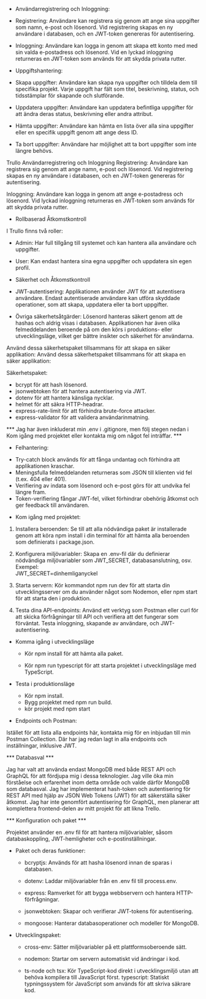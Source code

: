 * Användarregistrering och Inloggning:

- Registrering: Användare kan registrera sig genom att ange sina uppgifter som namn, e-post och lösenord. Vid registrering skapas en ny användare i databasen, och en JWT-token genereras för autentisering.

- Inloggning: Användare kan logga in genom att skapa ett konto med med sin valda e-postadress och lösenord. Vid en lyckad inloggning returneras en JWT-token som används för att skydda privata rutter.

* Uppgiftshantering:

- Skapa uppgifter: Användare kan skapa nya uppgifter och tilldela dem till specifika projekt. Varje uppgift har fält som titel, beskrivning, status, och tidsstämplar för skapande och slutförande.

- Uppdatera uppgifter: Användare kan uppdatera befintliga uppgifter för att ändra deras status, beskrivning eller andra attribut.

- Hämta uppgifter: Användare kan hämta en lista över alla sina uppgifter eller en specifik uppgift genom att ange dess ID.

- Ta bort uppgifter: Användare har möjlighet att ta bort uppgifter som inte längre behövs.

Trullo Användarregistrering och Inloggning Registrering: Användare kan registrera sig genom att ange namn, e-post och lösenord. Vid registrering skapas en ny användare i databasen, och en JWT-token genereras för autentisering.

Inloggning: Användare kan logga in genom att ange e-postadress och lösenord. Vid lyckad inloggning returneras en JWT-token som används för att skydda privata rutter.

* Rollbaserad Åtkomstkontroll

I Trullo finns två roller:

- Admin: Har full tillgång till systemet och kan hantera alla användare och uppgifter.

- User: Kan endast hantera sina egna uppgifter och uppdatera sin egen profil.

* Säkerhet och Åtkomstkontroll
- JWT-autentisering: Applikationen använder JWT för att autentisera användare. Endast autentiserade användare kan utföra skyddade operationer, som att skapa, uppdatera eller ta bort uppgifter.

- Övriga säkerhetsåtgärder: Lösenord hanteras säkert genom att de hashas och aldrig visas i databasen. Applikationen har även olika felmeddelanden beroende på om den körs i produktions- eller utvecklingsläge, vilket ger bättre insikter och säkerhet för användarna.

Använd dessa säkerhetspaket tillsammans för att skapa en säker applikation:
Använd dessa säkerhetspaket tillsammans för att skapa en säker applikation:

Säkerhetspaket:
- bcrypt för att hash lösenord.
- jsonwebtoken för att hantera autentisering via JWT.
- dotenv för att hantera känsliga nycklar.
- helmet för att säkra HTTP-headrar.
- express-rate-limit för att förhindra brute-force attacker.
- express-validator för att validera användarinmatning.

*** Jag har även inkluderat min .env i .gitignore, men följ stegen nedan i Kom igång med projektet eller kontakta mig om något fel inträffar. ***

* Felhantering:

- Try-catch block används för att fånga undantag och förhindra att applikationen kraschar.
- Meningsfulla felmeddelanden returneras som JSON till klienten vid fel (t.ex. 404 eller 401).
- Verifiering av indata som lösenord och e-post görs för att undvika fel längre fram.
- Token-verifiering fångar JWT-fel, vilket förhindrar obehörig åtkomst och ger feedback till användaren.

* Kom igång med projektet:

1. Installera beroenden: Se till att alla nödvändiga paket är installerade genom att köra npm install i din  terminal för att hämta alla beroenden som definierats i package.json.

2. Konfigurera miljövariabler: Skapa en .env-fil där du definierar nödvändiga miljövariabler som JWT_SECRET, databasanslutning, osv. Exempel:   
              JWT_SECRET=dinhemliganyckel
3. Starta servern: Kör kommandot npm run dev för att starta din utvecklingsserver om du använder något som Nodemon, eller npm start för att starta den i produktion.

4. Testa dina API-endpoints: Använd ett verktyg som Postman eller curl för att skicka förfrågningar till API
och verifiera att det fungerar som förväntat. Testa inloggning, skapande av användare, och JWT-autentisering.

* Komma igång i utvecklingsläge

  - Kör npm install för att hämta alla paket.

  - Kör npm run typescript för att starta projektet i utvecklingsläge med TypeScript.

* Testa i produktionsläge
  - Kör npm install.
  - Bygg projektet med npm run build.
  - kör projekt med npm start

* Endpoints och Postman:

Istället för att lista alla endpoints här, kontakta mig för en inbjudan till min Postman Collection. Där har jag redan lagt in alla endpoints och inställningar, inklusive JWT.

*** Databasval ***

Jag har valt att använda endast MongoDB med både REST API och GraphQL för att fördjupa mig i dessa teknologier. Jag ville öka min förståelse och erfarenhet inom detta område och valde därför MongoDB som databasval. Jag har implementerat hash-token och autentisering för REST API med hjälp av JSON Web Tokens (JWT) för att säkerställa säker åtkomst. Jag har inte genomfört autentisering för GraphQL, men planerar att komplettera frontend-delen av mitt projekt för att likna Trello.

*** Konfiguration och paket ***

Projektet använder en .env fil för att hantera miljövariabler, såsom databaskoppling, JWT-hemligheter och e-postinställningar.

* Paket och deras funktioner:
  - bcryptjs: Används för att hasha lösenord innan de sparas i databasen.

  - dotenv: Laddar miljövariabler från en .env fil till process.env.

  - express: Ramverket för att bygga webbservern och hantera HTTP-förfrågningar.

  - jsonwebtoken: Skapar och verifierar JWT-tokens för autentisering.
 
  - mongoose: Hanterar databasoperationer och modeller för MongoDB.


* Utvecklingspaket:
    - cross-env: Sätter miljövariabler på ett plattformsoberoende sätt.

    - nodemon: Startar om servern automatiskt vid ändringar i kod.
  
    - ts-node och tsx: Kör TypeScript-kod direkt i utvecklingsmiljö utan att behöva kompilera till JavaScript först. typescript: Statiskt typningssystem för JavaScript som används för att skriva säkrare kod.


